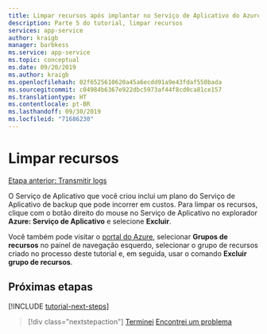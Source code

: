 ```yaml
---
title: Limpar recursos após implantar no Serviço de Aplicativo do Azure no Visual Studio Code
description: Parte 5 do tutorial, limpar recursos
services: app-service
author: kraigb
manager: barbkess
ms.service: app-service
ms.topic: conceptual
ms.date: 09/20/2019
ms.author: kraigb
ms.openlocfilehash: 02f6525610620a45a6ecdd91a9e43fdaf550bada
ms.sourcegitcommit: c04984b6367e922dbc5973af44f8cd0ca81ce157
ms.translationtype: HT
ms.contentlocale: pt-BR
ms.lasthandoff: 09/30/2019
ms.locfileid: "71686230"
---
```

# <a name="clean-up-resources"></a>Limpar recursos

[Etapa anterior: Transmitir logs](tutorial-vscode-azure-app-service-node-04.md)

O Serviço de Aplicativo que você criou inclui um plano do Serviço de Aplicativo de backup que pode incorrer em custos. Para limpar os recursos, clique com o botão direito do mouse no Serviço de Aplicativo no explorador **Azure: Serviço de Aplicativo** e selecione **Excluir**.

Você também pode visitar o [portal do Azure](https://portal.azure.com), selecionar **Grupos de recursos** no painel de navegação esquerdo, selecionar o grupo de recursos criado no processo deste tutorial e, em seguida, usar o comando **Excluir grupo de recursos**.

## <a name="next-steps"></a>Próximas etapas

[!INCLUDE [tutorial-next-steps](includes/tutorial-next-steps.md)]

> [!div class="nextstepaction"]
> [Terminei](node-howto-deploy-web-app.md) [Encontrei um problema](https://www.research.net/r/PWZWZ52?tutorial=node-deployment-azureappservice&step=clean-up-resources)
